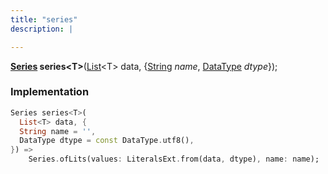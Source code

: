 ```yaml
---
title: "series"
description: |

---
```

<span class="dart-code"><strong>[Series] series\<T></strong>(<span class="nobr">[List]\<T> data</span>, {<span class="nobr">[String] <i>name</i></span>, <span class="nobr">[DataType] <i>dtype</i></span>});</span>


### Implementation
```dart
Series series<T>(
  List<T> data, {
  String name = '',
  DataType dtype = const DataType.utf8(),
}) =>
    Series.ofLits(values: LiteralsExt.from(data, dtype), name: name);
```

[Series]: /reference/classes/series/
[List]: https://api.flutter.dev/flutter/dart-core/List-class.html
[String]: https://api.flutter.dev/flutter/dart-core/String-class.html
[DataType]: /reference/classes/datatype/